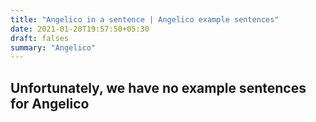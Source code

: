 ```yaml
---
title: "Angelico in a sentence | Angelico example sentences"
date: 2021-01-20T19:57:50+05:30
draft: falses
summary: "Angelico"
---
```

## Unfortunately, we have no example sentences for Angelico                 
